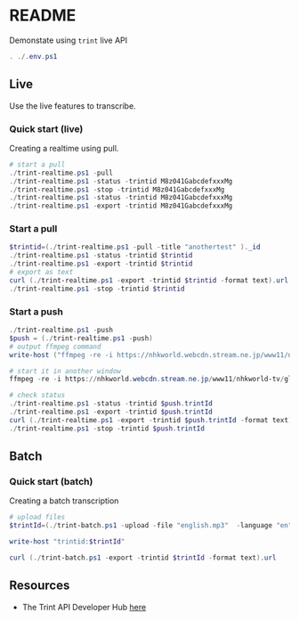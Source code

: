 # README

Demonstate using `trint` live API  

```ps1
. ./.env.ps1 
```

## Live

Use the live features to transcribe.  

### Quick start (live)

Creating a realtime using pull.  

```ps1
# start a pull
./trint-realtime.ps1 -pull   
./trint-realtime.ps1 -status -trintid M8z041GabcdefxxxMg 
./trint-realtime.ps1 -stop -trintid M8z041GabcdefxxxMg 
./trint-realtime.ps1 -status -trintid M8z041GabcdefxxxMg
./trint-realtime.ps1 -export -trintid M8z041GabcdefxxxMg
```

### Start a pull

```ps1
$trintid=(./trint-realtime.ps1 -pull -title "anothertest" )._id
./trint-realtime.ps1 -status -trintid $trintid
./trint-realtime.ps1 -export -trintid $trintid
# export as text
curl (./trint-realtime.ps1 -export -trintid $trintid -format text).url
./trint-realtime.ps1 -stop -trintid $trintid
```

### Start a push

```ps1
./trint-realtime.ps1 -push
$push = (./trint-realtime.ps1 -push)   
# output ffmpeg command
write-host ("ffmpeg -re -i https://nhkworld.webcdn.stream.ne.jp/www11/nhkworld-tv/global/2003458/live.m3u8 -f flv " + $push.streamUrl + "/" + $push.streamKey)

# start it in another window
ffmpeg -re -i https://nhkworld.webcdn.stream.ne.jp/www11/nhkworld-tv/global/2003458/live.m3u8 -f flv rtmps://stream.trint.com/live/xxxxxxxx-xxxx-xxxx-xxxx-xxxxxxxxxxxx

# check status
./trint-realtime.ps1 -status -trintid $push.trintId
./trint-realtime.ps1 -export -trintid $push.trintId
curl (./trint-realtime.ps1 -export -trintid $push.trintId -format text).url
./trint-realtime.ps1 -stop -trintid $push.trintId
```

## Batch

### Quick start (batch)

Creating a batch transcription  

```ps1
# upload files
$trintId=(./trint-batch.ps1 -upload -file "english.mp3"  -language "en" -title "english test").trintId

write-host "trintid:$trintId"

curl (./trint-batch.ps1 -export -trintid $trintId -format text).url
```

## Resources

* The Trint API Developer Hub [here](https://dev.trint.com/)  

